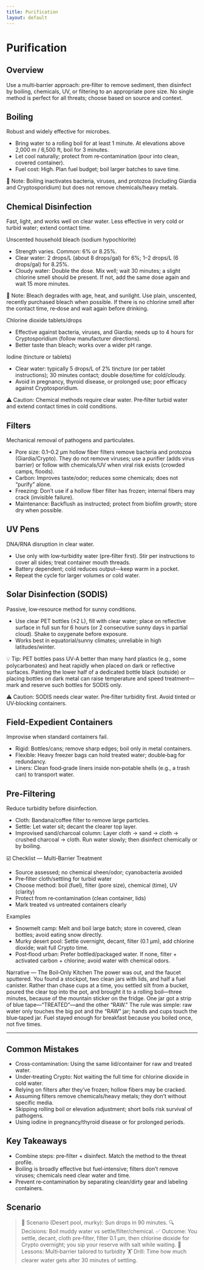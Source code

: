 ```yaml
---
title: Purification
layout: default
---
```


# Purification

## Overview
Use a multi‑barrier approach: pre‑filter to remove sediment, then disinfect by boiling, chemicals, UV, or filtering to an appropriate pore size. No single method is perfect for all threats; choose based on source and context.

## Boiling
Robust and widely effective for microbes.

- Bring water to a rolling boil for at least 1 minute. At elevations above 2,000 m / 6,500 ft, boil for 3 minutes.
- Let cool naturally; protect from re‑contamination (pour into clean, covered container).
- Fuel cost: High. Plan fuel budget; boil larger batches to save time.

📝 Note: Boiling inactivates bacteria, viruses, and protozoa (including Giardia and Cryptosporidium) but does not remove chemicals/heavy metals.

## Chemical Disinfection
Fast, light, and works well on clear water. Less effective in very cold or turbid water; extend contact time.

Unscented household bleach (sodium hypochlorite)
- Strength varies. Common: 6% or 8.25%.
- Clear water: 2 drops/L (about 8 drops/gal) for 6%; 1–2 drops/L (6 drops/gal) for 8.25%.
- Cloudy water: Double the dose. Mix well; wait 30 minutes; a slight chlorine smell should be present. If not, add the same dose again and wait 15 more minutes.

📝 Note: Bleach degrades with age, heat, and sunlight. Use plain, unscented, recently purchased bleach when possible. If there is no chlorine smell after the contact time, re‑dose and wait again before drinking.

Chlorine dioxide tablets/drops
- Effective against bacteria, viruses, and Giardia; needs up to 4 hours for Cryptosporidium (follow manufacturer directions).
- Better taste than bleach; works over a wider pH range.

Iodine (tincture or tablets)
- Clear water: typically 5 drops/L of 2% tincture (or per tablet instructions); 30 minutes contact; double dose/time for cold/cloudy.
- Avoid in pregnancy, thyroid disease, or prolonged use; poor efficacy against Cryptosporidium.

⚠️ Caution: Chemical methods require clear water. Pre‑filter turbid water and extend contact times in cold conditions.

## Filters
Mechanical removal of pathogens and particulates.

- Pore size: 0.1–0.2 µm hollow fiber filters remove bacteria and protozoa (Giardia/Crypto). They do not remove viruses; use a purifier (adds virus barrier) or follow with chemicals/UV when viral risk exists (crowded camps, floods).
- Carbon: Improves taste/odor; reduces some chemicals; does not “purify” alone.
- Freezing: Don’t use if a hollow fiber filter has frozen; internal fibers may crack (invisible failure).
- Maintenance: Backflush as instructed; protect from biofilm growth; store dry when possible.

## UV Pens
DNA/RNA disruption in clear water.

- Use only with low‑turbidity water (pre‑filter first). Stir per instructions to cover all sides; treat container mouth threads.
- Battery dependent; cold reduces output—keep warm in a pocket.
- Repeat the cycle for larger volumes or cold water.

## Solar Disinfection (SODIS)
Passive, low‑resource method for sunny conditions.

- Use clear PET bottles (≤2 L), fill with clear water; place on reflective surface in full sun for 6 hours (or 2 consecutive sunny days in partial cloud). Shake to oxygenate before exposure.
- Works best in equatorial/sunny climates; unreliable in high latitudes/winter.

💡 Tip: PET bottles pass UV‑A better than many hard plastics (e.g., some polycarbonates) and heat rapidly when placed on dark or reflective surfaces. Painting the lower half of a dedicated bottle black (outside) or placing bottles on dark metal can raise temperature and speed treatment—mark and reserve such bottles for SODIS only.

⚠️ Caution: SODIS needs clear water. Pre‑filter turbidity first. Avoid tinted or UV‑blocking containers.

## Field-Expedient Containers
Improvise when standard containers fail.

- Rigid: Bottles/cans; remove sharp edges; boil only in metal containers.
- Flexible: Heavy freezer bags can hold treated water; double‑bag for redundancy.
- Liners: Clean food‑grade liners inside non‑potable shells (e.g., a trash can) to transport water.

## Pre-Filtering
Reduce turbidity before disinfection.

- Cloth: Bandana/coffee filter to remove large particles.
- Settle: Let water sit; decant the clearer top layer.
- Improvised sand/charcoal column: Layer cloth → sand → cloth → crushed charcoal → cloth. Run water slowly; then disinfect chemically or by boiling.

☑️ Checklist — Multi‑Barrier Treatment
- Source assessed; no chemical sheen/odor; cyanobacteria avoided
- Pre‑filter cloth/settling for turbid water
- Choose method: boil (fuel), filter (pore size), chemical (time), UV (clarity)
- Protect from re‑contamination (clean container, lids)
- Mark treated vs untreated containers clearly

Examples
- Snowmelt camp: Melt and boil large batch; store in covered, clean bottles; avoid eating snow directly.
- Murky desert pool: Settle overnight, decant, filter (0.1 µm), add chlorine dioxide; wait full Crypto time.
- Post‑flood urban: Prefer bottled/packaged water. If none, filter + activated carbon + chlorine; avoid water with chemical odors.

Narrative — The Boil‑Only Kitchen
The power was out, and the faucet sputtered. You found a stockpot, two clean jars with lids, and half a fuel canister. Rather than chase cups at a time, you settled silt from a bucket, poured the clear top into the pot, and brought it to a rolling boil—three minutes, because of the mountain sticker on the fridge. One jar got a strip of blue tape—“TREATED”—and the other “RAW.” The rule was simple: raw water only touches the big pot and the “RAW” jar; hands and cups touch the blue‑taped jar. Fuel stayed enough for breakfast because you boiled once, not five times.

---

## Common Mistakes
- Cross‑contamination: Using the same lid/container for raw and treated water.
- Under‑treating Crypto: Not waiting the full time for chlorine dioxide in cold water.
- Relying on filters after they’ve frozen; hollow fibers may be cracked.
- Assuming filters remove chemicals/heavy metals; they don’t without specific media.
- Skipping rolling boil or elevation adjustment; short boils risk survival of pathogens.
- Using iodine in pregnancy/thyroid disease or for prolonged periods.

## Key Takeaways
- Combine steps: pre‑filter + disinfect. Match the method to the threat profile.
- Boiling is broadly effective but fuel‑intensive; filters don’t remove viruses; chemicals need clear water and time.
- Prevent re‑contamination by separating clean/dirty gear and labeling containers.

## Scenario

> 🧭 Scenario (Desert pool, murky): Sun drops in 90 minutes.
> 🔍 Decisions: Boil muddy water vs settle/filter/chemical.
> ✅ Outcome: You settle, decant, cloth pre‑filter, filter 0.1 µm, then chlorine dioxide for Crypto overnight; you sip your reserve with salt while waiting.
> 🧠 Lessons: Multi‑barrier tailored to turbidity
> 🏋️ Drill: Time how much clearer water gets after 30 minutes of settling.
